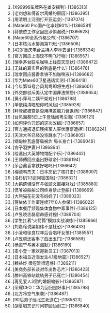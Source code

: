 
1. [X99999车牌系在雄安摇到]-[1386313]
1. [老刘想和傅首尔离婚的原因]-[1386395]
1. [用清明上河图打开亚运会]-[1387074]
1. [Mate60 Pro国产化率超90%]-[1386581]
1. [蒋依依工作室回应涉偷漏税]-[1386628]
1. [Mate60全系价格公布]-[1386707]
1. [日本核污水排海第11天]-[1386508]
1. [42岁重庆电台主持人李林去世]-[1386334]
1. [官方回应上海现不明飞行物]-[1386557]
1. [瑞幸茅台联名咖啡上线首天现状]-[1386472]
1. [无锋的真实目的到底是什么]-[1386478]
1. [瑞幸回应酱香拿铁不加咖啡液]-[1386682]
1. [华为Mate60卫星通话实测]-[1386418]
1. [今年第13号台风鸳鸯即将生成]-[1386601]
1. [外交部驳斥美认定中国非法捕捞]-[1386654]
1. [黄小萍马二姨干架戏]-[1386788]
1. [单依纯清唱想你时风起]-[1385928]
1. [拜登或被查是否用掩盖脑力衰退药]-[1386647]
1. [台风海葵5日上午登陆闽粤沿海]-[1386121]
1. [如何评价刀郎的这次改编]-[1386657]
1. [官方通报退伍残疾军人买优惠票遭拒]-[1386224]
1. [天津大爷已经没空跳水了]-[1386805]
1. [缅甸妙瓦底警局被炸 局长身亡]-[1386049]
1. [宫子羽护妻]-[1386894]
1. [给逃出大英博物馆配个乐]-[1386442]
1. [王师傅回应退出野球帝]-[1386194]
1. [茅台酱香拿铁好喝吗]-[1386642]
1. [梅德韦杰夫：日本忘记了核打击]-[1386007]
1. [洛杉矶1:3迈阿密国际]-[1386321]
1. [大鹏遗憾没有与张颂文直接对戏]-[1385880]
1. [侃爷被船舶公司终身禁止登船]-[1386699]
1. [大熊猫花花没有妈妈了]-[1386023]
1. [蒋依依工作室连续7年0人参保]-[1386022]
1. [日本餐厅频现集体食物中毒事件]-[1386125]
1. [卢昱晓丞磊宿命感对视]-[1386704]
1. [学生扛着“火箭筒”模拟实战演练]-[1385966]
1. [刘嘉玲说梁朝伟不是社恐]-[1386433]
1. [小凌和徐良12年后合唱坏女孩]-[1385557]
1. [卢昱晓还客串了西出玉门]-[1386589]
1. [杨振宁与奥本海默]-[1386189]
1. [麦小登一家欢迎新员工]-[1387013]
1. [日本福岛近海发生4.1级地震]-[1386527]
1. [赖益烨 很短暂很遗憾]-[1386211]
1. [美商务部长谈对华出售芯片]-[1386423]
1. [滕州高铁站跳轨男子已死亡]-[1386454]
1. [再见爱人3里的婚姻缩影]-[1386587]
1. [荣耀CEO：华为回归是好事]-[1385798]
1. [北方冷空气来袭]-[1386487]
1. [90后男子缅北生死逃亡]-[1385823]
1. [胡夏唱忘记时间梦回仙剑三]-[1386840]